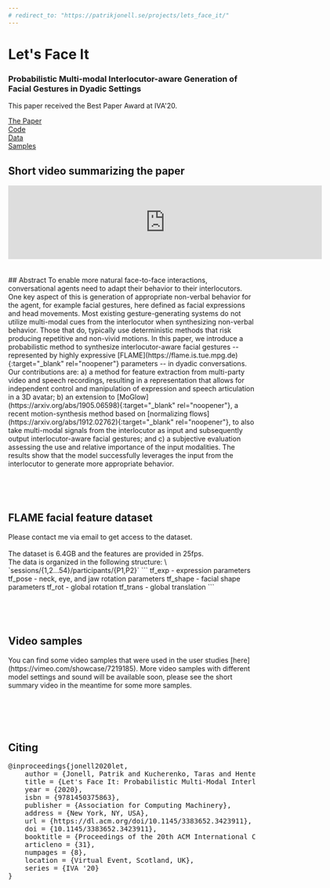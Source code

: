```yaml
---
# redirect_to: "https://patrikjonell.se/projects/lets_face_it/"
---
```

<h1>Let's Face It</h1>
<h3>Probabilistic Multi-modal Interlocutor-aware Generation of Facial Gestures in Dyadic Settings</h3>

This paper received the Best Paper Award at IVA'20.

<div class="row">
<div class="col-sm-3"><a href="https://doi.org/10.1145/3383652.3423911" class="btn">The Paper</a></div>
<div class="col-sm-3"><a href="https://github.com/jonepatr/lets_face_it" target="_blank" class="btn">Code</a></div>
<div class="col-sm-3"><a href="#data">Data</a></div>
<div class="col-sm-3"><a href="#video-samples">Samples</a></div>
</div>



## Short video summarizing the paper
<div class="video-container">
<iframe height="auto" width=640 src="https://www.youtube.com/embed/RhazMS4L_bk" frameborder="0" allow="accelerometer; autoplay; clipboard-write; encrypted-media; gyroscope; picture-in-picture" allowfullscreen></iframe>
</div>
<br>
<br>
## Abstract
To enable more natural face-to-face interactions, conversational agents need to adapt their behavior to their interlocutors. One key aspect of this is generation of appropriate non-verbal behavior for the agent, for example facial gestures, here defined as facial expressions and head movements. Most existing gesture-generating systems do not utilize multi-modal cues from the interlocutor when synthesizing non-verbal behavior. Those that do, typically use deterministic methods that risk producing repetitive and non-vivid motions. In this paper, we introduce a probabilistic method to synthesize interlocutor-aware facial gestures -- represented by highly expressive [FLAME](https://flame.is.tue.mpg.de){:target="_blank" rel="noopener"} parameters -- in dyadic conversations. Our contributions are: a) a method for feature extraction from multi-party video and speech recordings, resulting in a representation that allows for independent control and manipulation of expression and speech articulation in a 3D avatar; b) an extension to [MoGlow](https://arxiv.org/abs/1905.06598){:target="_blank" rel="noopener"}, a recent motion-synthesis method based on [normalizing flows](https://arxiv.org/abs/1912.02762){:target="_blank" rel="noopener"}, to also take multi-modal signals from the interlocutor as input and subsequently output interlocutor-aware facial gestures; and c) a subjective evaluation assessing the use and relative importance of the input modalities.
The results show that the model successfully leverages the input from the interlocutor to generate more appropriate behavior.

<h2 id="data" style="padding-top: 60px; ">FLAME facial feature dataset</h2>
Please contact me via email to get access to the dataset.
<br><br>
The dataset is 6.4GB and the features are provided in 25fps. <br>
The data is organized in the following structure: \
`sessions/{1,2...54}/participants/{P1,P2}`
```
tf_exp - expression parameters
tf_pose - neck, eye, and jaw rotation parameters
tf_shape - facial shape parameters
tf_rot - global rotation
tf_trans - global translation
```

<h2 id="video-samples" style="padding-top: 60px;">Video samples</h2>
You can find some video samples that were used in the user studies [here](https://vimeo.com/showcase/7219185).
More video samples with different model settings and sound will be available soon, please see the short summary video in the meantime for some more samples.
<br>
<br>


<h2 id="citing" style="padding-top: 60px;">Citing</h2>
<pre class="citation long">
@inproceedings{jonell2020let,
    author = {Jonell, Patrik and Kucherenko, Taras and Henter, Gustav Eje and Beskow, Jonas},
    title = {Let's Face It: Probabilistic Multi-Modal Interlocutor-Aware Generation of Facial Gestures in Dyadic Settings},
    year = {2020},
    isbn = {9781450375863},
    publisher = {Association for Computing Machinery},
    address = {New York, NY, USA},
    url = {https://dl.acm.org/doi/10.1145/3383652.3423911},
    doi = {10.1145/3383652.3423911},
    booktitle = {Proceedings of the 20th ACM International Conference on Intelligent Virtual Agents},
    articleno = {31},
    numpages = {8},
    location = {Virtual Event, Scotland, UK},
    series = {IVA '20}
}
</pre>
